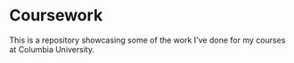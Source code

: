 # Coursework
This is a repository showcasing some of the work I've done for my courses at Columbia University. 




